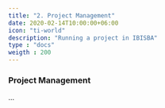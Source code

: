 ```yaml
---
title: "2. Project Management"
date: 2020-02-14T10:00:00+06:00
icon: "ti-world"
description: "Running a project in IBISBA"
type : "docs"
weigth : 200
---
```


### Project Management

...
